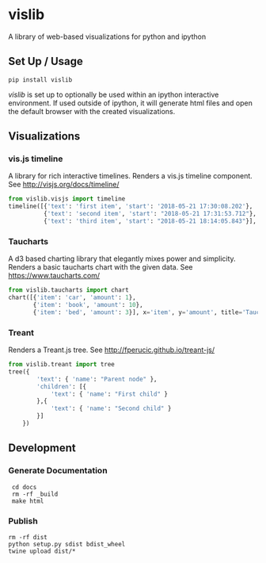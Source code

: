 # vislib
A library of web-based visualizations for python and ipython

## Set Up / Usage

```
pip install vislib
```

*vislib* is set up to optionally be used within an ipython interactive environment.
If used outside of ipython, it will generate html files and open
the default browser with the created visualizations.

## Visualizations

### vis.js timeline

A library for rich interactive timelines.
Renders a vis.js timeline component. See http://visjs.org/docs/timeline/

```python
from vislib.visjs import timeline
timeline([{'text': 'first item', 'start': '2018-05-21 17:30:08.202'},
          {'text': 'second item', 'start': "2018-05-21 17:31:53.712"},
          {'text': 'third item', 'start': "2018-05-21 18:14:05.843"}], content_field='text', title='example1')
```

### Taucharts

A d3 based charting library that elegantly mixes power and simplicity.
Renders a basic taucharts chart with the given data. See https://www.taucharts.com/

```python
from vislib.taucharts import chart
chart([{'item': 'car', 'amount': 1},
       {'item': 'book', 'amount': 10},
       {'item': 'bed', 'amount': 3}], x='item', y='amount', title='Taucharts example')
```

### Treant

Renders a Treant.js tree. See http://fperucic.github.io/treant-js/

```python
from vislib.treant import tree
tree({
        'text': { 'name': "Parent node" },
        'children': [{
            'text': { 'name': "First child" }
        },{
            'text': { 'name': "Second child" }
        }]
    })
```

## Development

### Generate Documentation

```
 cd docs
 rm -rf _build
 make html
```

### Publish
```
rm -rf dist
python setup.py sdist bdist_wheel
twine upload dist/*
```

